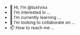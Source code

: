 - 👋 Hi, I’m @tuxtvixx
- 👀 I’m interested in ...
- 🌱 I’m currently learning ...
- 💞️ I’m looking to collaborate on ...
- 📫 How to reach me ...

<!---
tuxtvixx/tuxtvixx is a ✨ special ✨ repository because its `README.md` (this file) appears on your GitHub profile.
You can click the Preview link to take a look at your changes.
--->
